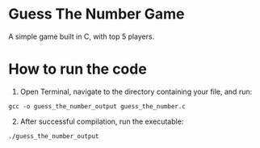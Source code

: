 # Guess The Number Game
A simple game built in C, with top 5 players.

# How to run the code
1. Open Terminal, navigate to the directory containing your file, and run:
```
gcc -o guess_the_number_output guess_the_number.c
```
2. After successful compilation, run the executable:
```
./guess_the_number_output
```